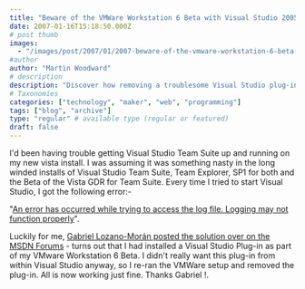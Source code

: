 ```yaml
---
title: "Beware of the VMWare Workstation 6 Beta with Visual Studio 2005 on Vista"
date: 2007-01-16T15:18:50.000Z
# post thumb
images:
  - "/images/post/2007/01/2007-beware-of-the-vmware-workstation-6-beta-with-visual-studio-2005-on-vista.jpg"
#author
author: "Martin Woodward"
# description
description: "Discover how removing a troublesome Visual Studio plug-in from VMWare Workstation 6 Beta fixed my Vista installation woes."
# Taxonomies
categories: ["technology", "maker", "web", "programming"]
tags: ["blog", "archive"]
type: "regular" # available type (regular or featured)
draft: false
---
```

I'd been having trouble getting Visual Studio Team Suite up and running on my new vista install.  I was assuming it was something nasty in the long winded installs of Visual Studio Team Suite, Team Explorer, SP1 for both and the Beta of the Vista GDR for Team Suite.  Every time I tried to start Visual Studio, I got the following error:- 

"[An error has occurred while trying to access the log file. Logging may not function properly](http://forums.microsoft.com/MSDN/ShowPost.aspx?PostID=1114955&SiteID=1&mode=1)". 

Luckily for me, [Gabriel Lozano-Morán posted the solution over on the MSDN Forums](http://forums.microsoft.com/MSDN/ShowPost.aspx?PostID=1114955&SiteID=1&mode=1) - turns out that I had installed a Visual Studio Plug-in as part of my VMware Workstation 6 Beta.  I didn't really want this plug-in from within Visual Studio anyway, so I re-ran the VMWare setup and removed the plug-in.  All is now working just fine.  Thanks Gabriel !.